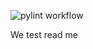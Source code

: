 ![pylint workflow](https://github.com/cs481-ekh/f22-ai-cbl/actions/workflows/pylint.yml/badge.svg)


We test read me

